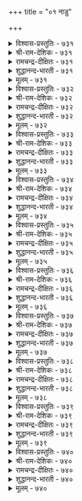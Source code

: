 +++
title = "०१ नाडु"

+++

<details><summary>विश्वास-प्रस्तुतिः - ७३१</summary>

तळ्ळा विळैयुळुम् तक्कारुम् ताऴ्विलाच्  
चॆल्वरुम् सेर्वदु नाडु।       ७३१
</details>

<details><summary>श्री-राम-देशिकः - ७३१</summary>

अधिकारः ७४. देशः  
कृषिकर्मविदां श्रेष्ठैः स्वधर्मनिरतैः सदा ।  
धनार्जनपरैर्वैश्यैः युक्तो देश इतीर्यते ॥ ७३१॥
</details>

<details><summary>रामचन्द्र-दीक्षितः - ७३१</summary>

731\. taḷḷā viḷaiyuḷum, takkārum, tāḻvu ilāc  
celvarum, cērvatu- nāṭu.

731\. That is a kingdom which has undiminishing produce, righteous people and fadeless riches.  
</details>

<details><summary>शुद्धानन्द-भारती - ७३१</summary>

74\. நாடு - The country

1\. தள்ளா விளையுளும் தக்காரும் தாழ்விலாச்  
செல்வரும் சேர்வது நாடு.  
It's country which has souls of worth  
Unfailing yields and ample wealth.        731  
</details>

<details><summary>मूलम् - ७३१</summary>

तळ्ळा विळैयुळुम् तक्कारुम् ताऴ्विलाच्  
चॆल्वरुम् सेर्वदु नाडु।       ७३१
</details>

<details><summary>विश्वास-प्रस्तुतिः - ७३२</summary>

पॆरुम्बॊरुळाल् पॆट्टक्क तागि अरुङ्गेट्टाल्  
आट्र विळैवदु नाडु।       ७३२
</details>

<details><summary>श्री-राम-देशिकः - ७३२</summary>

ईतिबाधाविरहितं नानावस्तुसमन्वितम् ।  
देशान्तरजनश्लाघ्यं देशमाहुर्मनीषिणः ॥ ७३२॥
</details>

<details><summary>रामचन्द्र-दीक्षितः - ७३२</summary>

732\. perum poruḷāṉ peṭṭakkatu āki, aruṅ kēṭṭāl,  
āṟṟa viḷaivatu-nāṭu.

732\. That is a kingdom which has boundless wealth coveted for by other nations and has imperishable fertile resources.  
</details>

<details><summary>शुद्धानन्द-भारती - ७३२</summary>

2\. பெரும்பொருளால் பெட்டக்க தாகி அருங்கேட்டால்  
ஆற்ற விளைவது நாடு.  
The Land has large luring treasure  
Where pests are nil and yields are sure.        732  
</details>

<details><summary>मूलम् - ७३२</summary>

पॆरुम्बॊरुळाल् पॆट्टक्क तागि अरुङ्गेट्टाल्  
आट्र विळैवदु नाडु।       ७३२
</details>

<details><summary>विश्वास-प्रस्तुतिः - ७३३</summary>

पॊऱैयॊरुङ्गु मेल्वरुङ्गाल् ताङ्गि इऱैवऱ्कु  
इऱैयॊरुङ्गु नेर्वदु नाडु।       ७३३
</details>

<details><summary>श्री-राम-देशिकः - ७३३</summary>

देशान्तरादागतानां जनानां वहनात् स्वयम् ।  
वस्तून्युत्पाध राज्ञे च दानाद् देश इति स्मृतः ॥ ७३३॥
</details>

<details><summary>रामचन्द्र-दीक्षितः - ७३३</summary>

733\. poṟai oruṅku mēlvaruṅkāl tāṅki, iṟaivaṟku  
iṟai oruṅku nērvatu-nāṭu.

733\. That alone is a kingdom which accommodates immigrants and whose king receives taxes willingly paid.  
</details>

<details><summary>शुद्धानन्द-भारती - ७३३</summary>

3\. பொறையொருங்கு மேல்வருங்கால் தாங்கி இறைவற்கு  
இறையொருங்கு நேர்வது நாடு.  
It's land that bears pressing burdens  
And pays its tax which king demands.        733  
</details>

<details><summary>मूलम् - ७३३</summary>

पॊऱैयॊरुङ्गु मेल्वरुङ्गाल् ताङ्गि इऱैवऱ्कु  
इऱैयॊरुङ्गु नेर्वदु नाडु।       ७३३
</details>

<details><summary>विश्वास-प्रस्तुतिः - ७३४</summary>

उऱुबसियुम् ओवाप् पिणियुम् सॆऱुबगैयुम्  
सेरा तियल्वदु नाडु।       ७३४
</details>

<details><summary>श्री-राम-देशिकः - ७३४</summary>

घोरव्याधिबुभुक्षादिरहितं रिपुबाधया ।  
विमुक्तमेधमानं च ब्रुवते देशसंज्ञया ॥ ७३४॥
</details>

<details><summary>रामचन्द्र-दीक्षितः - ७३४</summary>

734\. uṟu paciyum, ōvāp piṇiyum, ceṟu pakaiyum,  
cērātu iyalvatu-nāṭu.

734\. That is a kingdom where excessive hunger, incurable diseases and destructive enemies are absent.  
</details>

<details><summary>शुद्धानन्द-भारती - ७३४</summary>

4\. உறுபசியும் ஓவாப் பிணியும் செறுபகையும்  
சேரா தியல்வது நாடு  
It is country which is free from  
Fierce famine, plague and foemen's harm.        734  
</details>

<details><summary>मूलम् - ७३४</summary>

उऱुबसियुम् ओवाप् पिणियुम् सॆऱुबगैयुम्  
सेरा तियल्वदु नाडु।       ७३४
</details>

<details><summary>विश्वास-प्रस्तुतिः - ७३५</summary>

पल्गुऴुवुम् पाऴ्सॆय्युम् उट्पगैयुम् वेन्दलैक्कुम्  
कॊल्गुऱुम्बुम् इल्लदु नाडु।       ७३५
</details>

<details><summary>श्री-राम-देशिकः - ७३५</summary>

भिन्नलक्ष्यवतां सङ्घरन्तश्छिद्रैरनर्थदैः ।  
घातकैः क्षुद्रभूपैश्च मुक्तो देशः स कथ्यते ॥ ७३५॥
</details>

<details><summary>रामचन्द्र-दीक्षितः - ७३५</summary>

735\. pal kuḻuvum, pāḻceyyum uṭpakaiyum, vēntu alaikkum  
kol kuṟumpum illatu-nāṭu.

735\. That is a kingdom where there are not many (disloyal) associations, destructive internal dissensions and disturbing murderous chieftains.  
</details>

<details><summary>शुद्धानन्द-भारती - ७३५</summary>

5\. பல்குழுவும் பாழ்செய்யும் உட்பகையும் வேந்தலைக்கும்  
கொல்குறும்பும் இல்லது நாடு.  
Sects and ruinous foes are nil  
No traitors in a land tranquil.        735  
</details>

<details><summary>मूलम् - ७३५</summary>

पल्गुऴुवुम् पाऴ्सॆय्युम् उट्पगैयुम् वेन्दलैक्कुम्  
कॊल्गुऱुम्बुम् इल्लदु नाडु।       ७३५
</details>

<details><summary>विश्वास-प्रस्तुतिः - ७३६</summary>

केडऱियाक् कॆट्ट इडत्तुम् वळङ्गुण्ड्रा  
नाडॆन्ब नाट्टिन् तलै।       ७३६
</details>

<details><summary>श्री-राम-देशिकः - ७३६</summary>

परैरनाश्यः सततं क्कचित् प्राप्तोऽपि नाश्यताम् ।  
समृद्धिसहितो देशो देशेषूत्तमतां व्रजेत् ॥ ७३६॥
</details>

<details><summary>रामचन्द्र-दीक्षितः - ७३६</summary>

736\. kēṭu aṟiyā, keṭṭa iṭattum vaḷam kuṉṟā  
nāṭu, eṉpa, nāṭṭiṉ talai.

736\. That is the top kingdom which is not harassed by an enemy, and which even if harassed does not experience want.  
</details>

<details><summary>शुद्धानन्द-भारती - ७३६</summary>

6\. கேடறியாக் கெட்ட விடத்தும் வளங்குன்றா  
நாடென்ப நாட்டின் தலை  
The land of lands no ruin knows  
Even in grief its wealth yet grows.        736  
</details>

<details><summary>मूलम् - ७३६</summary>

केडऱियाक् कॆट्ट इडत्तुम् वळङ्गुण्ड्रा  
नाडॆन्ब नाट्टिन् तलै।       ७३६
</details>

<details><summary>विश्वास-प्रस्तुतिः - ७३७</summary>

इरुबुनलुम् वाय्न्द मलैयुम् वरुबुनलुम्  
वल्लरणुम् नाट्टिऱ्कु उऱुप्पु।       ७३७
</details>

<details><summary>श्री-राम-देशिकः - ७३७</summary>

तटाकैर्दृढदुर्गैश्च पर्वतैर्निझरैस्ततः ।  
नदीमिः पञ्चभिश्चाङ्गः युक्तं देशं प्रचक्षते ॥ ७३७॥
</details>

<details><summary>रामचन्द्र-दीक्षितः - ७३७</summary>

737\. iru puṉalum, vāynta malaiyum, varu puṉalum,  
val araṇum-nāṭṭiṟku uṟuppu.

737\. Surface and subsoil water, well situated hills from which flow waters and an invincible fort are the limbs of a kingdom.  
</details>

<details><summary>शुद्धानन्द-भारती - ७३७</summary>

7\. இருபுனலும் வாய்ந்த மலையும் வருபுனலும்  
வல்லரணும் நாட்டிற்கு உறுப்பு.  
Waters up and down, hills and streams  
With strong forts as limbs country beams.        737  
</details>

<details><summary>मूलम् - ७३७</summary>

इरुबुनलुम् वाय्न्द मलैयुम् वरुबुनलुम्  
वल्लरणुम् नाट्टिऱ्कु उऱुप्पु।       ७३७
</details>

<details><summary>विश्वास-प्रस्तुतिः - ७३८</summary>

पिणियिन्मै सॆल्वम् विळैविन्बम् एमम्  
अणियॆन्ब नाट्टिव् वैन्दु।       ७३८
</details>

<details><summary>श्री-राम-देशिकः - ७३८</summary>

सम्पन्नीरोगताधान्यसमृद्धिः सुखजीवनम् ।  
दुर्गश्च पञ्च देशस्य मण्डनानि भवन्ति हि ॥ ७३८॥
</details>

<details><summary>रामचन्द्र-दीक्षितः - ७३८</summary>

738\. piṇi iṉmai, celvam, viḷaivu, iṉpam, ēmam-  
aṇi eṉpa, nāṭṭiṟku-iv aintu.

738\. Five are the ornaments of a kingdom - absence of disease, wealth, fertility, happiness and security.  
</details>

<details><summary>शुद्धानन्द-भारती - ७३८</summary>

8\. பிணியின்மை செல்வம் விளைவுஇன்பம் ஏமம்  
அணியென்ப நாட்டிற்கிவ் வைந்து.  
Rich yield, delight, defence and wealth  
Are jewels of lands with blooming health.        738  
</details>

<details><summary>मूलम् - ७३८</summary>

पिणियिन्मै सॆल्वम् विळैविन्बम् एमम्  
अणियॆन्ब नाट्टिव् वैन्दु।       ७३८
</details>

<details><summary>विश्वास-प्रस्तुतिः - ७३९</summary>

नाडॆन्ब नाडा वळत्तन नाडल्ल  
नाड वळन्दरु नाडु।       ७३९
</details>

<details><summary>श्री-राम-देशिकः - ७३९</summary>

यत्नं विना स्वतो वस्तुदाता स्याद् देशसत्तमः ।  
अन्विष्य यतमानोभ्यो दाता देशो न चोत्तमः ॥ ७३९॥
</details>

<details><summary>रामचन्द्र-दीक्षितः - ७३९</summary>

739\. nāṭu eṉpa, nāṭā vaḷattaṉa; nāṭu alla,  
nāṭa, vaḷam tarum nāṭu.

739\. That is a kingdom which has rich natural resources. That is no kingdom which yields wealth by toil.  
</details>

<details><summary>शुद्धानन्द-भारती - ७३९</summary>

9\. நாடென்ப நாடா வளத்தன நாடல்ல  
நாட வளந்தரு நாடு  
A land is land which yields unsought  
Needing hard work the land is nought.        739  
</details>

<details><summary>मूलम् - ७३९</summary>

नाडॆन्ब नाडा वळत्तन नाडल्ल  
नाड वळन्दरु नाडु।       ७३९
</details>

<details><summary>विश्वास-प्रस्तुतिः - ७४०</summary>

आङ्गमै वॆय्दियक् कण्णुम् पयमिण्ड्रे  
वेन्दमै विल्लाद नाडु।       ७४०
</details>

<details><summary>श्री-राम-देशिकः - ७४०</summary>

उक्तसर्वगुणाढयेऽपि देशे नास्ति प्रयोजनम् ।  
यदि राज्ञः प्रजानां च मिथः प्रीतिर्न वर्तते ॥ ७४०॥
</details>

<details><summary>रामचन्द्र-दीक्षितः - ७४०</summary>

740\. āṅku amaivu eytiyakkaṇṇum payam iṉṟē-  
vēntu amaivu illāta nāṭu.

740\. Vain is the kingdom which may have all the excellence except harmony between the ruler and the ruled.  
</details>

<details><summary>शुद्धानन्द-भारती - ७४०</summary>

10\. ஆங்கமை வெய்தியக் கண்ணும் பயமின்றே  
வேந்தமை வில்லாத நாடு  
Though a land has thus every thing  
It is worthless without a king.        740  
</details>

<details><summary>मूलम् - ७४०</summary>

आङ्गमै वॆय्दियक् कण्णुम् पयमिण्ड्रे  
वेन्दमै विल्लाद नाडु।       ७४०
</details>
